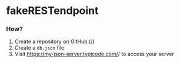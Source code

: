 # fakeRESTendpoint

### How?
1. Create a repository on GitHub (<your-username>/<your-repo>)
2. Create a `db.json` file
3. Visit https://my-json-server.typicode.com/<your-username>/<your-repo> to access your server
